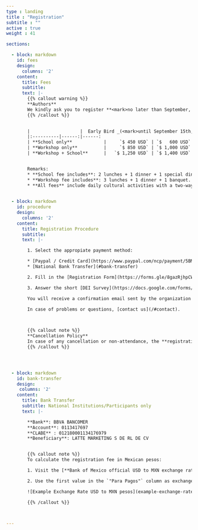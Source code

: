 ```yaml
---
type : landing
title : "Registration"
subtitle : ""
active : true
weight : 41

sections:

  - block: markdown
    id: fees
    design:
      columns: '2' 
    content:
      title: Fees
      subtitle: 
      text: |-
        {{% callout warning %}}
        **Authors**    
        We kindly ask you to register **<mark>no later than September, 9th</mark>**.
        {{% /callout %}}
        

        |                   |  Early Bird _(<mark>until September 15th, 2024</mark>)_   |  Normal  
        |:----------|------:|------:
        | **School only**            |     `$ 450 USD` | `$   600 USD` 
        | **Workshop only**          |     `$ 850 USD` | `$ 1,000 USD` 
        | **Workshop + School**      |   `$ 1,250 USD` | `$ 1,400 USD` 


        Remarks: 
        * **School fee includes**: 2 lunches + 1 dinner + 1 special dinner.    
        * **Workshop fee includes**: 3 lunches + 1 dinner + 1 banquet.    
        * **All fees** include daily cultural activities with a two-way transportation facility when required.
        

  - block: markdown
    id: procedure
    design:
      columns: '2'     
    content:
      title: Registration Procedure
      subtitle: 
      text: |-

        1. Select the appropiate payment method: 

        * [Paypal / Credit Card](https://www.paypal.com/ncp/payment/5BMQ64FYER2ME) (**participants outside Mexico**)
        * [National Bank Transfer](#bank-transfer)

        2. Fill in the [Registration Form](https://forms.gle/8gazRjhpCWc3b3dN6) and <mark>**upload your proof of payment**</mark>

        3. Answer the short [DEI Survey](https://docs.google.com/forms/d/e/1FAIpQLSekJyCFrz2sgVUKvMq_6zPaHU3gWr4fGPWxcJ13rRjjJ0Csgg/viewform?usp=sharing)

        You will receive a confirmation email sent by the organization committee. 

        In case of problems or questions, [contact us](/#contact). 

        

        {{% callout note %}}
        **Cancellation Policy**    
        In case of any cancellation or non-attendance, the **registration fee are not refundable**.
        {{% /callout %}}




  - block: markdown
    id: bank-transfer
    design:
     columns: '2' 
    content:
      title: Bank Transfer
      subtitle: National Institutions/Participants only
      text: |-

        **Bank**: BBVA BANCOMER   
        **Account**: 0113417697  
        **CLABE** : 012180001134176979  
        **Beneficiary**: LATTE MARKETING S DE RL DE CV  


        {{% callout note %}}
        To calculate the registration fee in Mexican pesos:

        1. Visit the [**Bank of Mexico official USD to MXN exchange rate page**](https://www.banxico.org.mx/tipcamb/tipCamMIAction.do)

        2. Use the first value in the `"Para Pagos"` column as exchange rate.

        ![Example Exchange Rate USD to MXN pesos](example-exchange-rate.png "")

        {{% /callout %}}     



---
```

